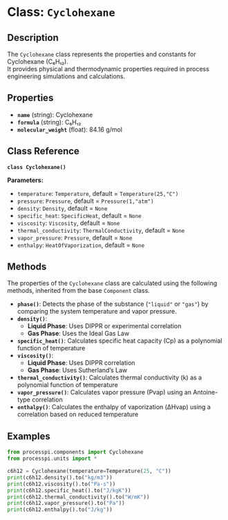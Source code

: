 # **Class: `Cyclohexane`**

## **Description**

The `Cyclohexane` class represents the properties and constants for Cyclohexane (C₆H₁₂).  
It provides physical and thermodynamic properties required in process engineering simulations and calculations.

## **Properties**

* **`name`** (string): Cyclohexane  
* **`formula`** (string): C₆H₁₂  
* **`molecular_weight`** (float): 84.16 g/mol  

## **Class Reference**

**`class Cyclohexane()`**

**Parameters:**  
* `temperature`: `Temperature`, default = `Temperature(25,"C")`  
* `pressure`: `Pressure`, default = `Pressure(1,"atm")`  
* `density`: `Density`, default = `None`  
* `specific_heat`: `SpecificHeat`, default = `None`  
* `viscosity`: `Viscosity`, default = `None`  
* `thermal_conductivity`: `ThermalConductivity`, default = `None`  
* `vapor_pressure`: `Pressure`, default = `None`  
* `enthalpy`: `HeatOfVaporization`, default = `None`  

## **Methods**

The properties of the `Cyclohexane` class are calculated using the following methods, inherited from the base `Component` class.

* **`phase()`**: Detects the phase of the substance (`"liquid"` or `"gas"`) by comparing the system temperature and vapor pressure.  
* **`density()`**:  
  * **Liquid Phase**: Uses DIPPR or experimental correlation  
  * **Gas Phase**: Uses the Ideal Gas Law  
* **`specific_heat()`**: Calculates specific heat capacity (Cp​) as a polynomial function of temperature  
* **`viscosity()`**:  
  * **Liquid Phase**: Uses DIPPR correlation  
  * **Gas Phase**: Uses Sutherland’s Law  
* **`thermal_conductivity()`**: Calculates thermal conductivity (k) as a polynomial function of temperature  
* **`vapor_pressure()`**: Calculates vapor pressure (Pvap​) using an Antoine-type correlation  
* **`enthalpy()`**: Calculates the enthalpy of vaporization (ΔHvap​) using a correlation based on reduced temperature  

## **Examples**

```py
from processpi.components import Cyclohexane
from processpi.units import *

c6h12 = Cyclohexane(temperature=Temperature(25, "C"))
print(c6h12.density().to("kg/m3"))
print(c6h12.viscosity().to("Pa·s"))
print(c6h12.specific_heat().to("J/kgK"))
print(c6h12.thermal_conductivity().to("W/mK"))
print(c6h12.vapor_pressure().to("Pa"))
print(c6h12.enthalpy().to("J/kg"))
```